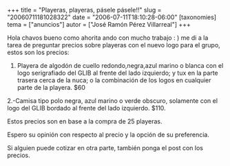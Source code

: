 +++
title = "Playeras, playeras, pásele pásele!!"
slug = "20060711181028322"
date = "2006-07-11T18:10:28-06:00"
[taxonomies]
tema = ["anuncios"]
autor = ["José Ramón Pérez Villarreal"]
+++

Hola chavos bueno como ahorita ando con mucho trabajo : ) me di a la
tarea de preguntar precios sobre playeras con el nuevo logo para el
grupo, estos son los precios:

<!-- more -->
1. Playera de algodón de cuello redondo,negra,azul marino o blanca con
    el logo serigrafiado del GLIB al frente del lado izquierdo; y tux en
    la parte trasera cerca de la nuca; o la combinación de los logos en
    cualquier parte de la playera. $60

2.-Camisa tipo polo negra, azul marino o verde obscuro, solamente con el
logo del GLIB bordado al frente del lado izquierdo. $110.

Estos precios son en base a la compra de 25 playeras.

Espero su opinión con respecto al precio y la opción de su preferencia.

Si alguien puede cotizar en otra parte, también ponga el post con los
precios.
